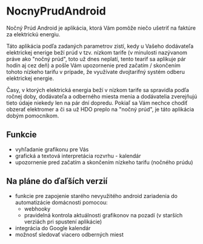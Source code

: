 # NocnyPrudAndroid

Nočný Prúd Android je aplikácia, ktorá Vám pomôže niečo ušetriť na faktúre za elektrickú energiu.

Táto aplikácia podľa zadaných parametrov zistí, kedy u Vašeho dodávateľa elektrickej enerige beží prúd v tzv. nízkom tarife (v minulosti nazývanom práve ako "nočný prúd", toto už dnes neplatí, tento tearif sa aplikuje pár hodín aj cez deň) a pošle Vám upozornenie pred začatím / skončením tohoto nízkeho tarifu v prípade, že využívate dvojtarifný systém odberu elektrickej energie.

Časy, v ktorých elektrická energia beží v nízkom tarife sa spravidla podľa ročnej doby, dodávateľa a odberného miesta menia a dodávatelia zverejňujú tieto údaje niekedy len na pár dní dopredu. Pokiaľ sa Vám nechce chodiť obzerať elektromer a či sa už HDO preplo na "nočný prúd", je táto aplikácia dobým pomocníkom.

## Funkcie

- vyhľadanie grafikonu pre Vás
- grafická a textová interpretácia rozvrhu - kalendár
- upozornenie pred začatím a skončením nízkeho tarifu (nočného prúdu)

## Na pláne do ďaľších verzií

- funkcie pre zapojenie starého nevyužitého android zariadenia do automatizácie domácnosti pomocou:
  - webhooky
  - pravidelná kontrola aktuálnosti grafikonov na pozadí (v starších verziách pri spustení aplikácie)
- integrácia do Google kalendár
- možnosť sledovať viacero odberných miest
